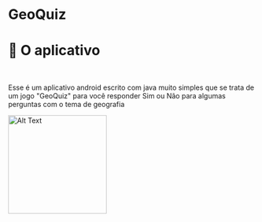 # GeoQuiz

<h1>📱 O aplicativo</h1> <br>

Esse é um aplicativo android escrito com java muito simples que se trata de um jogo "GeoQuiz" para você responder Sim ou Não para algumas perguntas com o tema de geografia


<img src="github.com/NKLzT/GeoQuiz/blob/main/device-2023-04-19-011506.gif" alt="Alt Text" width="auto" height="200">

